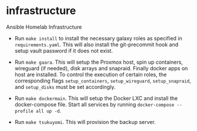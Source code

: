 # infrastructure
Ansible Homelab Infrastructure

- Run `make install` to install the necessary galaxy roles as specified in `requirements.yaml`. This will also install the git-precommit hook and setup vault password if it does not exist.

- Run `make gaara`. This will setup the Proxmox host, spin up containers, wireguard (if needed), disk arrays and snapraid. Finally docker apps on host are installed. To control the execution of certain roles, the corresponding flags `setup_containers`, `setup_wireguard`, `setup_snapraid`, and `setup_disks` must be set accordingly.

- Run `make dockermain`. This will setup the Docker LXC and install the docker-compose file. Start all services by running `docker-compose --profile all up -d`.

- Run `make tsukuyomi`. This will provision the backup server.
